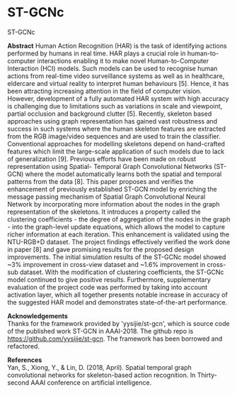 # ST-GCNc
ST-GCNc

**Abstract**
Human Action Recognition (HAR) is the task of identifying actions performed by humans in real time. HAR plays a crucial role in human-to-computer interactions enabling it to make novel Human-to-Computer Interaction (HCI) models. Such models can be used to recognise human actions from real-time video surveillance systems as well as in healthcare, eldercare and virtual reality to interpret human behaviours [5]. Hence, it has been attracting increasing attention in the field of computer vision. However, development of a fully automated HAR system with high accuracy is challenging due to limitations such as variations in scale and viewpoint, partial occlusion and background clutter [5]. Recently, skeleton based approaches using graph representation has gained vast robustness and success in such systems where the human skeleton features are extracted from the RGB image/video sequences and are used to train the classifier. Conventional approaches for modelling skeletons depend on hand-crafted features which limit the large-scale application of such models due to lack of generalization [9]. Previous efforts have been made on robust representation using Spatial- Temporal Graph Convolutional Networks (ST-GCN) where the model automatically learns both the spatial and temporal patterns from the data [8]. This paper proposes and verifies the enhancement of previously established ST-GCN model by enriching the message passing mechanism of Spatial Graph Convolutional Neural Network by incorporating more information about the nodes in the graph representation of the skeletons. It introduces a property called the clustering coefficients - the degree of aggregation of the nodes in the graph - into the graph-level update equations, which allows the model to capture richer information at each iteration. This enhancement is validated using the NTU-RGB+D dataset. The project findings effectively verified the work done in paper [8] and gave promising results for the proposed design improvements. The initial simulation results of the ST-GCNc model showed ~3% improvement in cross-view dataset and ~1.6% improvement in cross-sub dataset. With the modification of clustering coefficients, the ST-GCNc model continued to give positive results. Furthermore, supplementary evaluation of the project code was performed by taking into account activation layer, which all together presents notable increase in accuracy of the suggested HAR model and demonstrates state-of-the-art performance.


**Acknowledgements** <br />
Thanks for the framework provided by 'yysijie/st-gcn', which is source code of the published work ST-GCN in AAAI-2018. The github repo is https://github.com/yysijie/st-gcn. The framework has been borrowed and refactored.

**References** <br />
Yan, S., Xiong, Y., & Lin, D. (2018, April). Spatial temporal graph convolutional networks for skeleton-based action recognition. In Thirty-second AAAI conference on artificial intelligence.
